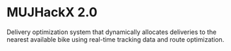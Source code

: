 # MUJHackX 2.0
Delivery optimization system that dynamically allocates deliveries to the nearest available bike using real-time tracking data and route optimization.
